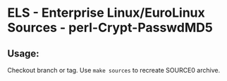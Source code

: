 # ELS - Enterprise Linux/EuroLinux Sources - perl-Crypt-PasswdMD5
 
## Usage:
  Checkout branch or tag. Use `make sources` to recreate  SOURCE0 archive.
